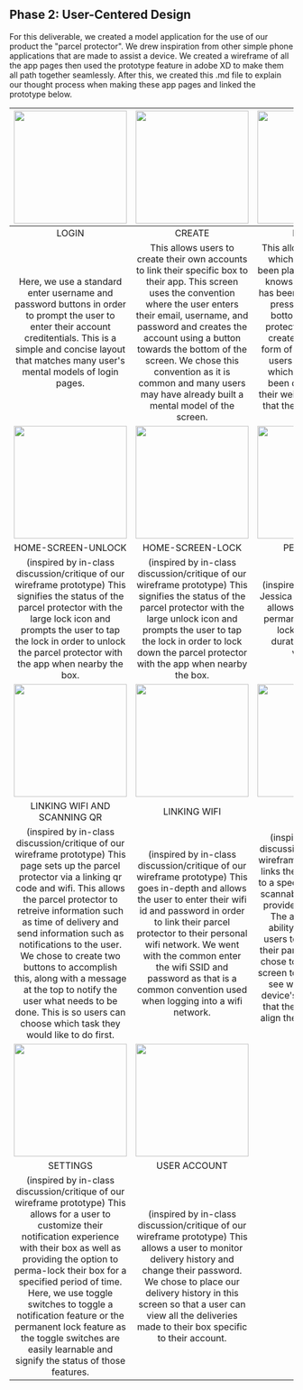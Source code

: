 ## Phase 2: User-Centered Design

For this deliverable, we created a model application for the use of our product the "parcel protector". We drew inspiration from other simple phone applications that are made to assist a device. We created a wireframe of all the app pages then used the prototype feature in adobe XD to make them all path together seamlessly. After this, we created this .md file to explain our thought process when making these app pages and linked the prototype below. 

|<img src="https://i.imgur.com/k09lJc2.png" width="200"> | <img src="https://i.imgur.com/41yVDhA.png" width="200"> | <img src="https://i.imgur.com/epSPRmO.png" width="200"> |
| :---: | :---: | :---: |
| LOGIN | CREATE | DELIVERY |
| Here, we use a standard enter username and password buttons in order to prompt the user to enter their account creditentials. This is a simple and concise layout that matches many user's mental models of login pages. | This allows users to create their own accounts to link their specific box to their app. This screen uses the convention where the user enters their email, username, and password and creates the account using a button towards the bottom of the screen. We chose this convention as it is common  and many users may have already built a mental model of the screen. | This allows a user to see which deliveries have been placed in their box. It knows when a delivery has been made due to the pressure plate at the bottom of the parcel protector. We chose to create a page using a form of list layout so that users can distinguish which packages have been delivered based their weight and the dates that they were delivered on. |
| <img src="https://i.imgur.com/a84lJD9.png" width="200"> |  <img src="https://i.imgur.com/Nx9mSWA.png" width="200"> |  <img src="https://i.imgur.com/64YWyoO.png" width="200"> |
| HOME-SCREEN-UNLOCK | HOME-SCREEN-LOCK | PERMA-LOCK |
| (inspired by in-class discussion/critique of our wireframe prototype) This signifies the status of the parcel protector with the large lock icon and prompts the user to tap the lock in order to unlock the parcel protector with the app when nearby the box. | (inspired by in-class discussion/critique of our wireframe prototype) This signifies the status of the parcel protector with the large unlock icon and prompts the user to tap the lock in order to lock down the parcel protector with the app when nearby the box. | (inspired by the persona Jessica Wroblewski) This allows for the users to permanently enable the lock for a desired duration. Perfect for vacations! |
| <img src="https://i.imgur.com/dOxsljv.png" width="200"> | <img src="https://i.imgur.com/toubNux.png" width="200"> | <img src="https://i.imgur.com/wxDaVlO.png" width="200"> |
| LINKING WIFI AND SCANNING QR | LINKING WIFI | SCAN QR | 
| (inspired by in-class discussion/critique of our wireframe prototype) This page sets up the parcel protector via a linking qr code and wifi. This allows the parcel protector to retreive information such as time of delivery and send information such as notifications to the user. We chose to create two buttons to accomplish this, along with a message at the top to notify the user what needs to be done. This is so users can choose which task they would like to do first. | (inspired by in-class discussion/critique of our wireframe prototype) This goes in-depth and allows the user to enter their wifi id and password in order to link their parcel protector to their personal wifi network. We went with the common enter the wifi SSID and password as that is a common convention used when logging into a wifi network. | (inspired by in-class discussion/critique of our wireframe prototype) This links the parcel protector to a specific account via a scannable qr code that is provided on the receipt. The account has the ability to permit other users to have access to their parcel protector. We chose to use most of this screen to allow the user to see what their mobile device's camera sees so that they can effectively align the camera with the qr code.  | 
| <img src="https://i.imgur.com/0TQUBLv.png" width="200"> | <img src="https://i.imgur.com/17Fc89J.png" width="200"> |
| SETTINGS | USER ACCOUNT | 
| (inspired by in-class discussion/critique of our wireframe prototype) This allows for a user to customize their notification experience with their box as well as providing the option to perma-lock their box for a specified period of time. Here, we use toggle switches to toggle a notification feature or the permanent lock feature as the toggle switches are easily learnable and signify the status of those features. | (inspired by in-class discussion/critique of our wireframe prototype) This allows a user to monitor delivery history and change their password. We chose to place our delivery history in this screen so that a user can view all the deliveries made to their box specific to their account. | |
